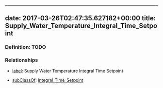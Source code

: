 
---
date: 2017-03-26T02:47:35.627182+00:00
title: Supply_Water_Temperature_Integral_Time_Setpoint
---
### Definition: TODO

### Relationships

* [label](http://www.w3.org/2000/01/rdf-schema#label): Supply Water Temperature Integral Time Setpoint

* [subClassOf](http://www.w3.org/2000/01/rdf-schema#subClassOf): [Integral_Time_Setpoint](https://brickschema.org/schema/1.0/Brick#Integral_Time_Setpoint)
